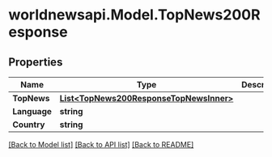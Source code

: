 # worldnewsapi.Model.TopNews200Response

## Properties

Name | Type | Description | Notes
------------ | ------------- | ------------- | -------------
**TopNews** | [**List&lt;TopNews200ResponseTopNewsInner&gt;**](TopNews200ResponseTopNewsInner.md) |  | [optional] 
**Language** | **string** |  | [optional] 
**Country** | **string** |  | [optional] 

[[Back to Model list]](../README.md#documentation-for-models) [[Back to API list]](../README.md#documentation-for-api-endpoints) [[Back to README]](../README.md)

